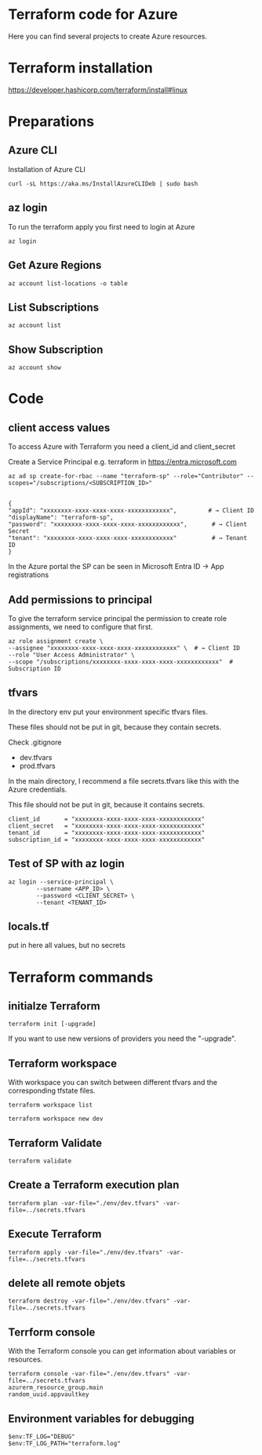 # Terraform code for Azure
Here you can find several projects to create Azure resources.

# Terraform installation
https://developer.hashicorp.com/terraform/install#linux

# Preparations
## Azure CLI
Installation of Azure CLI

    curl -sL https://aka.ms/InstallAzureCLIDeb | sudo bash

## az login
To run the terraform apply you first need to login at Azure

    az login

## Get Azure Regions
    az account list-locations -o table

## List Subscriptions
    az account list

## Show Subscription

    az account show

# Code
## client access values
To access Azure with Terraform you need a client_id and client_secret

Create a Service Principal e.g. terraform in https://entra.microsoft.com

    az ad sp create-for-rbac --name "terraform-sp" --role="Contributor" --scopes="/subscriptions/<SUBSCRIPTION_ID>"


    {
    "appId": "xxxxxxxx-xxxx-xxxx-xxxx-xxxxxxxxxxxx",         # → Client ID
    "displayName": "terraform-sp",
    "password": "xxxxxxxx-xxxx-xxxx-xxxx-xxxxxxxxxxxx",       # → Client Secret
    "tenant": "xxxxxxxx-xxxx-xxxx-xxxx-xxxxxxxxxxxx"          # → Tenant ID
    }

In the Azure portal the SP can be seen in Microsoft Entra ID -> App registrations

## Add permissions to principal
To give the terraform service principal the permission to create role assignments, we need to configure that first.

    az role assignment create \
    --assignee "xxxxxxxx-xxxx-xxxx-xxxx-xxxxxxxxxxxx" \  # → Client ID
    --role "User Access Administrator" \
    --scope "/subscriptions/xxxxxxxx-xxxx-xxxx-xxxx-xxxxxxxxxxxx"  # Subscription ID


## tfvars
In the directory env put your environment specific tfvars files.

These files should not be put in git, because they contain secrets.

Check .gitignore

* dev.tfvars
* prod.tfvars

In the main directory, I recommend a file secrets.tfvars like this with the Azure credentials.

This file should not be put in git, because it contains secrets.
```
client_id       = "xxxxxxxx-xxxx-xxxx-xxxx-xxxxxxxxxxxx"
client_secret   = "xxxxxxxx-xxxx-xxxx-xxxx-xxxxxxxxxxxx"
tenant_id       = "xxxxxxxx-xxxx-xxxx-xxxx-xxxxxxxxxxxx"
subscription_id = "xxxxxxxx-xxxx-xxxx-xxxx-xxxxxxxxxxxx"
```

## Test of SP with az login

    az login --service-principal \
            --username <APP_ID> \
            --password <CLIENT_SECRET> \
            --tenant <TENANT_ID>

## locals.tf
put in here all values, but no secrets

# Terraform commands
## initialze Terraform
    terraform init [-upgrade]

If you want to use new versions of providers you need the "-upgrade".

## Terraform workspace
With workspace you can switch between different tfvars and the corresponding tfstate files.

    terraform workspace list

    terraform workspace new dev

## Terraform Validate
    terraform validate

## Create a Terraform execution plan
    terraform plan -var-file="./env/dev.tfvars" -var-file=../secrets.tfvars

## Execute Terraform
    terraform apply -var-file="./env/dev.tfvars" -var-file=../secrets.tfvars

## delete all remote objets
    terraform destroy -var-file="./env/dev.tfvars" -var-file=../secrets.tfvars

## Terrform console
With the Terraform console you can get information about variables or resources.

    terraform console -var-file="./env/dev.tfvars" -var-file=../secrets.tfvars
    azurerm_resource_group.main
    random_uuid.appvaultkey

## Environment variables for debugging
    $env:TF_LOG="DEBUG"
    $env:TF_LOG_PATH="terraform.log"
